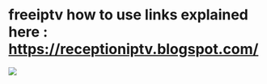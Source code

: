 # freeiptv how to use links explained here : https://receptioniptv.blogspot.com/ 

<img src="http://i.ibb.co/RTgmmSd/1gen1.png">
